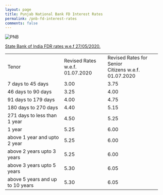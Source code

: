 ```yaml
---
layout: page
title: Punjab National Bank FD Interest Rates
permalink: /pnb-fd-interest-rates
comments: false
---
```


  
<img src="https://www.pnbindia.in/images/logo.jpg" alt="PNB">


<u>State Bank of India FDR rates w.e.f 27/05/2020.</u>

<div>
<table class="flat-table">
<tbody>
<tr>
<td colspan="2">Tenor</td>
<td colspan="2">Revised Rates w.e.f. <br/>01.07.2020</td>
<td colspan="2">Revised Rates for Senior <br/>Citizens w.e.f. 01.07.2020</td>
</tr>
<tr>
<td colspan="2">7 days to 45 days</td>
<td colspan="2">3.00</td>
<td colspan="2">3.75</td>
</tr>
<tr>
<td colspan="2">46 days to 90 days</td>
<td colspan="2">3.25</td>
<td colspan="2">4.00</td>
</tr>
<tr>
<td colspan="2">91 days to 179 days</td>
<td colspan="2">4.00</td>
<td colspan="2">4.75</td>
</tr>
<tr>
<td colspan="2">180 days to 270 days</td>
<td colspan="2">4.40</td>
<td colspan="2">5.15</td>
</tr>
<tr>
<td colspan="2">271 days to less than 1 year</td>
<td colspan="2">4.50</td>
<td colspan="2">5.25</td>
</tr>
<tr>
<td colspan="2">1 year</td>
<td colspan="2">5.25</td>
<td colspan="2">6.00</td>
</tr>
<tr>
<td colspan="2">above 1 year and upto 2 year</td>
<td colspan="2">5.25</td>
<td colspan="2">6.00</td>
</tr>
<tr>
<td colspan="2">above 2 years upto 3 years</td>
<td colspan="2">5.25</td>
<td colspan="2">6.00</td>
</tr>
<tr>
<td colspan="2">above 3 years upto 5 years</td>
<td colspan="2">5.30</td>
<td colspan="2">6.05</td>
</tr>
<tr>
<td colspan="2">above 5 years and up to 10 years</td>
<td colspan="2">5.30</td>
<td colspan="2">6.05</td>
</tr>
</tbody>
</table>
</div>
